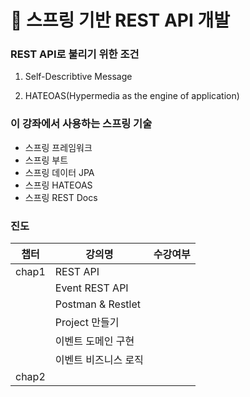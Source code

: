 # :pencil: 스프링 기반 REST API 개발

### REST API로 불리기 위한 조건

1. Self-Describtive Message

2. HATEOAS(Hypermedia as the engine of application)



### 이 강좌에서 사용하는 스프링 기술

- 스프링 프레임워크
- 스프링 부트
- 스프링 데이터 JPA
- 스프링 HATEOAS
- 스프링 REST Docs



### 진도

| 챕터  | 강의명               | 수강여부 |
| ----- | -------------------- | -------- |
| chap1 | REST API             |          |
|       | Event REST API       |          |
|       | Postman & Restlet    |          |
|       | Project 만들기       |          |
|       | 이벤트 도메인 구현   |          |
|       | 이벤트 비즈니스 로직 |          |
| chap2 |                      |          |



